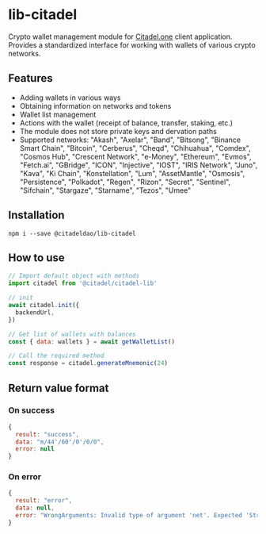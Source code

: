 # lib-citadel

Crypto wallet management module for [Citadel.one](https://app.citadel.one/) client application.
Provides a standardized interface for working with wallets of various crypto networks.

## Features

- Adding wallets in various ways
- Obtaining information on networks and tokens
- Wallet list management
- Actions with the wallet (receipt of balance, transfer, staking, etc.)
- The module does not store private keys and dervation paths
- Supported networks: "Akash", "Axelar", "Band", "Bitsong", "Binance Smart Chain", "Bitcoin", "Cerberus", "Cheqd", "Chihuahua", "Comdex", "Cosmos Hub", "Crescent Network", "e-Money", "Ethereum", "Evmos", "Fetch.ai", "GBridge", "ICON", "Injective", "IOST", "IRIS Network", "Juno", "Kava", "Ki Chain", "Konstellation", "Lum", "AssetMantle", "Osmosis", "Persistence", "Polkadot", "Regen", "Rizon", "Secret", "Sentinel", "Sifchain", "Stargaze", "Starname", "Tezos", "Umee"

## Installation

```shell
npm i --save @citadeldao/lib-citadel
```

## How to use

```js
// Import default object with methods
import citadel from '@citadel/citadel-lib'

// init
await citadel.init({
  backendUrl,
})

// Get list of wallets with balances
const { data: wallets } = await getWalletList()

// Call the required method
const response = citadel.generateMnemonic(24)
```

## Return value format

### On success

```js
{
  result: "success",
  data: "m/44'/60'/0'/0/0",
  error: null
}
```

### On error

```js
{
  result: "error",
  data: null,
  error: "WrongArguments: Invalid type of argument 'net'. Expected 'String', got 'Number'"
}
```
